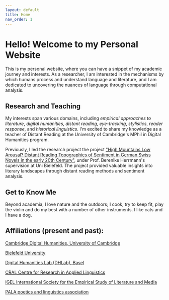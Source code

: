 ```yaml
---
layout: default
title: Home
nav_order: 1
---
```


<!-- [Home](index.md)  | [CV](cv.md) | [Publications](publications.md) | [Scripts and coding tutorials](coding.md) | [Contact me](contacts.md) -->

# Hello! Welcome to my Personal Website

This is my personal website, where you can have a snippet of my academic journey and interests. As a researcher, I am interested in the mechanisms by which humans process and understand language and literature, and I am dedicated to uncovering the nuances of language through computational analysis.

## Research and Teaching

My interests span various domains, including _empirical approaches to literature_, _digital humanities_, _distant reading_, _eye-tracking_, _stylistics_, _reader response_, and _historical linguistics_. I'm excited to share my knowledge as a teacher of Distant Reading at the University of Cambridge's MPhil in Digital Humanities program.

Previously, I led the research project the project ["High Mountains Low Arousal? Distant Reading Topographies of Sentiment in German Swiss Novels in the early 20th Century"](https://mountain-sentiment.github.io/), under Prof. Berenike Herrmann's supervision at Uni Bielefeld. The project provided valuable insights into literary landscapes through distant reading methods and sentiment analysis.

## Get to Know Me

Beyond academia, I love nature and the outdoors; I cook, try to keep fit, play the violin and do my best with a number of other instruments. I like cats and I have a dog.

## Affiliations (present and past):

[Cambridge Digital Humanities, University of Cambridge](https://www.cdh.cam.ac.uk/about/people/dr-giulia-grisot/)

[Bielefeld University](https://ekvv.uni-bielefeld.de/pers_publ/publ/PersonDetail.jsp?personId=287681546)

[Digital Humanities Lab (DHLab), Basel](https://dhlab.philhist.unibas.ch/en/home/)

[CRAL Centre for Research in Applied Linguistics](https://www.nottingham.ac.uk/research/groups/cral/)

[IGEL International Society for the Empirical Study of Literature and Media](https://sites.google.com/igelassoc.org/igel2018/home)

[PALA poetics and linguistics association](https://www.pala.ac.uk/)
